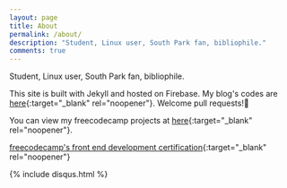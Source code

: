 ```yaml
---
layout: page
title: About
permalink: /about/
description: "Student, Linux user, South Park fan, bibliophile."
comments: true
---
```

Student, Linux user, South Park fan, bibliophile.

This site is built with Jekyll and hosted on Firebase. My blog's codes are [here](https://github.com/xxyzz/myblog){:target="_blank" rel="noopener"}. Welcome pull requests!🙂

You can view my freecodecamp projects at [here](https://xxyzz.github.io){:target="_blank" rel="noopener"}.

[freecodecamp's front end development certification](https://www.freecodecamp.org/xxyzz/front-end-certification){:target="_blank" rel="noopener"}

{% include disqus.html %}

